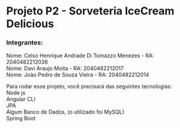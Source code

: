 # Projeto P2 - Sorveteria IceCream Delicious

### Integrantes:

Nome: Celso Henrique Andrade Di Tomazzo Menezes - RA: 2040482212036
<br>
Nome: Davi Araujo Moita - RA: 2040482212017
<br>
Nome: João Pedro de Souza Vieira - RA: 2040482212014

Para rodar esse projeto, você precisará das seguintes tecnologias:<br>
Node js<br>
Angular CLI<br>
JPA<br>
Algum Banco de Dados, (o utilizado foi MySQL)<br>
Spring Boot<br>
